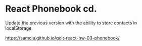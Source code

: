 # React Phonebook cd.

Update the previous version with the ability to store contacts in localStorage.

https://samcia.github.io/goit-react-hw-03-phonebook/
